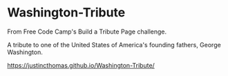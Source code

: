 # Washington-Tribute
From Free Code Camp's Build a Tribute Page challenge.

A tribute to one of the United States of America's founding fathers, George Washington.

https://justincthomas.github.io/Washington-Tribute/
